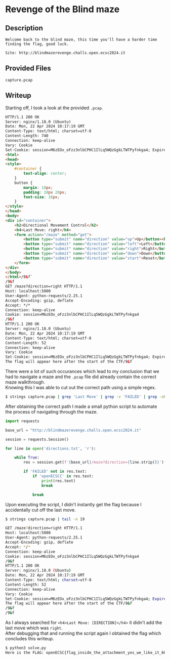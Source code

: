 # Revenge of the Blind maze

## Description
```
Welcome back to the blind maze, this time you'll have a harder time finding the flag, good luck.

Site: http://blindmazerevenge.challs.open.ecsc2024.it
```

## Provided Files
```
capture.pcap
```

## Writeup

Starting off, I took a look at the provided `.pcap`. <br/>
```html
HTTP/1.1 200 OK
Server: nginx/1.18.0 (Ubuntu)
Date: Mon, 22 Apr 2024 10:17:19 GMT
Content-Type: text/html; charset=utf-8
Content-Length: 740
Connection: keep-alive
Vary: Cookie
Set-Cookie: session=M6zEOx_oFzz3nlbCPHC1IlLq5WQzGgkLTWTPyfnkga4; Expires=Thu, 23 May 2024 10:17:19 GMT; HttpOnly; Path=/
<html>
<head>
<style>
    #container {
        text-align: center;
    }
    button {
        margin: 10px;
        padding: 10px 20px;
        font-size: 16px;
    }
</style>
</head>
<body>
<div id="container">
    <h2>Directional Movement Control</h2>
    <h4>Last Move: right</h4>
    <form action="/maze" method="get">
        <button type="submit" name="direction" value="up">Up</button><br>
        <button type="submit" name="direction" value="left">Left</button>
        <button type="submit" name="direction" value="right">Right</button><br>
        <button type="submit" name="direction" value="down">Down</button><br>
        <button type="submit" name="direction" value="start">Reset</button>
    </form>
</div>
</body>
</html>/9&f`
/9&f
GET /maze?direction=right HTTP/1.1
Host: localhost:5000
User-Agent: python-requests/2.25.1
Accept-Encoding: gzip, deflate
Accept: */*
Connection: keep-alive
Cookie: session=M6zEOx_oFzz3nlbCPHC1IlLq5WQzGgkLTWTPyfnkga4
/9&f
HTTP/1.1 200 OK
Server: nginx/1.18.0 (Ubuntu)
Date: Mon, 22 Apr 2024 10:17:19 GMT
Content-Type: text/html; charset=utf-8
Content-Length: 52
Connection: keep-alive
Vary: Cookie
Set-Cookie: session=M6zEOx_oFzz3nlbCPHC1IlLq5WQzGgkLTWTPyfnkga4; Expires=Thu, 23 May 2024 10:17:19 GMT; HttpOnly; Path=/
The flag will appear here after the start of the CTF/9&f
```

There were a lot of such occurances which lead to my conclusion that we had to navigate a maze and the `.pcap` file did already contain the correct maze walkthrough. <br/>
Knowing this I was able to cut out the correct path using a simple regex. <br/>
```sh
$ strings capture.pcap | grep 'Last Move' | grep -v 'FAILED' | grep -oP '(?<=Last Move: )\w+' > directions.txt
```

After obtaining the correct path I made a small python script to automate the process of navigating through the maze. <br/>
```py
import requests

base_url = "http://blindmazerevenge.challs.open.ecsc2024.it"

session = requests.Session()

for line in open('directions.txt', 'r'):

    while True:
        res = session.get(f'{base_url}/maze?direction={line.strip()}')

        if 'FAILED' not in res.text:
            if 'openECSC{' in res.text:
                print(res.text)
                break

            break
```

Upon executing the script, I didn't instantly get the flag because I accidentally cut off the last move. <br/>
```sh
$ strings capture.pcap | tail -n 19

GET /maze?direction=right HTTP/1.1
Host: localhost:5000
User-Agent: python-requests/2.25.1
Accept-Encoding: gzip, deflate
Accept: */*
Connection: keep-alive
Cookie: session=M6zEOx_oFzz3nlbCPHC1IlLq5WQzGgkLTWTPyfnkga4
/9&f
HTTP/1.1 200 OK
Server: nginx/1.18.0 (Ubuntu)
Date: Mon, 22 Apr 2024 10:17:19 GMT
Content-Type: text/html; charset=utf-8
Content-Length: 52
Connection: keep-alive
Vary: Cookie
Set-Cookie: session=M6zEOx_oFzz3nlbCPHC1IlLq5WQzGgkLTWTPyfnkga4; Expires=Thu, 23 May 2024 10:17:19 GMT; HttpOnly; Path=/
The flag will appear here after the start of the CTF/9&f
/9&f
/9&f
```

As I always searched for `<h4>Last Move: [DIRECTION]</h4>` it didn't add the last move which was `right`. <br/>
After debugging that and running the script again I obtained the flag which concludes this writeup. <br/>
```sh
$ python3 solve.py 
Here is the FLAG: openECSC{flag_inside_the_attachment_yes_we_like_it_665a901b}
```